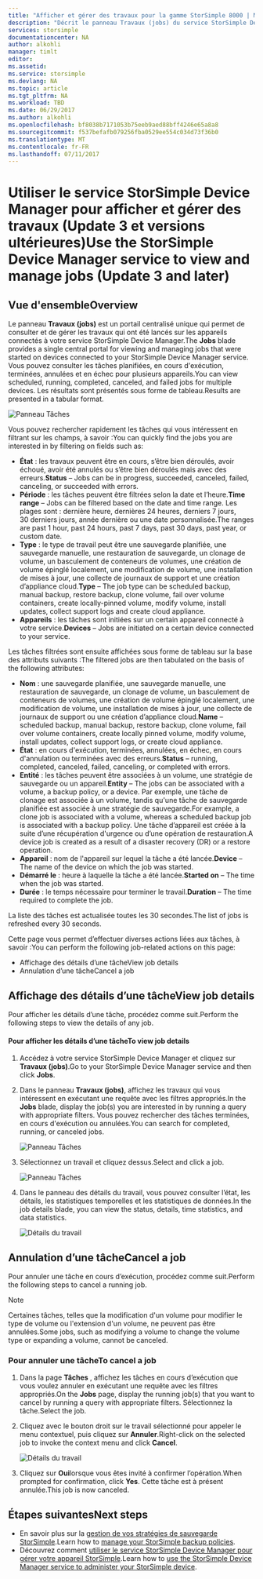 ```yaml
---
title: "Afficher et gérer des travaux pour la gamme StorSimple 8000 | Microsoft Docs"
description: "Décrit le panneau Travaux (jobs) du service StorSimple Device Manager et explique comment l’utiliser pour effectuer le suivi des travaux de sauvegarde planifiée, actuelle et récente."
services: storsimple
documentationcenter: NA
author: alkohli
manager: timlt
editor: 
ms.assetid: 
ms.service: storsimple
ms.devlang: NA
ms.topic: article
ms.tgt_pltfrm: NA
ms.workload: TBD
ms.date: 06/29/2017
ms.author: alkohli
ms.openlocfilehash: bf8038b7171053b75eeb9aed88bff4246e65a8a8
ms.sourcegitcommit: f537befafb079256fba0529ee554c034d73f36b0
ms.translationtype: MT
ms.contentlocale: fr-FR
ms.lasthandoff: 07/11/2017
---
```

# <a name="use-the-storsimple-device-manager-service-to-view-and-manage-jobs-update-3-and-later"></a><span data-ttu-id="687ac-103">Utiliser le service StorSimple Device Manager pour afficher et gérer des travaux (Update 3 et versions ultérieures)</span><span class="sxs-lookup"><span data-stu-id="687ac-103">Use the StorSimple Device Manager service to view and manage jobs (Update 3 and later)</span></span>

## <a name="overview"></a><span data-ttu-id="687ac-104">Vue d'ensemble</span><span class="sxs-lookup"><span data-stu-id="687ac-104">Overview</span></span>
<span data-ttu-id="687ac-105">Le panneau **Travaux (jobs)** est un portail centralisé unique qui permet de consulter et de gérer les travaux qui ont été lancés sur les appareils connectés à votre service StorSimple Device Manager.</span><span class="sxs-lookup"><span data-stu-id="687ac-105">The **Jobs** blade provides a single central portal for viewing and managing jobs that were started on devices connected to your StorSimple Device Manager service.</span></span> <span data-ttu-id="687ac-106">Vous pouvez consulter les tâches planifiées, en cours d'exécution, terminées, annulées et en échec pour plusieurs appareils.</span><span class="sxs-lookup"><span data-stu-id="687ac-106">You can view scheduled, running, completed, canceled, and failed jobs for multiple devices.</span></span> <span data-ttu-id="687ac-107">Les résultats sont présentés sous forme de tableau.</span><span class="sxs-lookup"><span data-stu-id="687ac-107">Results are presented in a tabular format.</span></span>

![Panneau Tâches](./media/storsimple-8000-manage-jobs-u2/jobs1.png)

<span data-ttu-id="687ac-109">Vous pouvez rechercher rapidement les tâches qui vous intéressent en filtrant sur les champs, à savoir :</span><span class="sxs-lookup"><span data-stu-id="687ac-109">You can quickly find the jobs you are interested in by filtering on fields such as:</span></span>

* <span data-ttu-id="687ac-110">**État** : les travaux peuvent être en cours, s’être bien déroulés, avoir échoué, avoir été annulés ou s’être bien déroulés mais avec des erreurs.</span><span class="sxs-lookup"><span data-stu-id="687ac-110">**Status** – Jobs can be in progress, succeeded, canceled, failed, canceling, or succeeded with errors.</span></span>
* <span data-ttu-id="687ac-111">**Période** : les tâches peuvent être filtrées selon la date et l’heure.</span><span class="sxs-lookup"><span data-stu-id="687ac-111">**Time range** – Jobs can be filtered based on the date and time range.</span></span> <span data-ttu-id="687ac-112">Les plages sont : dernière heure, dernières 24 heures, derniers 7 jours, 30 derniers jours, année dernière ou une date personnalisée.</span><span class="sxs-lookup"><span data-stu-id="687ac-112">The ranges are past 1 hour, past 24 hours, past 7 days, past 30 days, past year, or custom date.</span></span>
* <span data-ttu-id="687ac-113">**Type** : le type de travail peut être une sauvegarde planifiée, une sauvegarde manuelle, une restauration de sauvegarde, un clonage de volume, un basculement de conteneurs de volumes, une création de volume épinglé localement, une modification de volume, une installation de mises à jour, une collecte de journaux de support et une création d’appliance cloud.</span><span class="sxs-lookup"><span data-stu-id="687ac-113">**Type** – The job type can be scheduled backup, manual backup, restore backup, clone volume, fail over volume containers, create locally-pinned volume, modify volume, install updates, collect support logs and create cloud appliance.</span></span>
* <span data-ttu-id="687ac-114">**Appareils** : les tâches sont initiées sur un certain appareil connecté à votre service.</span><span class="sxs-lookup"><span data-stu-id="687ac-114">**Devices** – Jobs are initiated on a certain device connected to your service.</span></span>
  
<span data-ttu-id="687ac-115">Les tâches filtrées sont ensuite affichées sous forme de tableau sur la base des attributs suivants :</span><span class="sxs-lookup"><span data-stu-id="687ac-115">The filtered jobs are then tabulated on the basis of the following attributes:</span></span>
  
* <span data-ttu-id="687ac-116">**Nom** : une sauvegarde planifiée, une sauvegarde manuelle, une restauration de sauvegarde, un clonage de volume, un basculement de conteneurs de volumes, une création de volume épinglé localement, une modification de volume, une installation de mises à jour, une collecte de journaux de support ou une création d’appliance cloud.</span><span class="sxs-lookup"><span data-stu-id="687ac-116">**Name** – scheduled backup, manual backup, restore backup, clone volume, fail over volume containers, create locally pinned volume, modify volume, install updates, collect support logs, or create cloud appliance.</span></span>
* <span data-ttu-id="687ac-117">**État** : en cours d'exécution, terminées, annulées, en échec, en cours d'annulation ou terminées avec des erreurs.</span><span class="sxs-lookup"><span data-stu-id="687ac-117">**Status** – running, completed, canceled, failed, canceling, or completed with errors.</span></span>
* <span data-ttu-id="687ac-118">**Entité** : les tâches peuvent être associées à un volume, une stratégie de sauvegarde ou un appareil.</span><span class="sxs-lookup"><span data-stu-id="687ac-118">**Entity** – The jobs can be associated with a volume, a backup policy, or a device.</span></span> <span data-ttu-id="687ac-119">Par exemple, une tâche de clonage est associée à un volume, tandis qu'une tâche de sauvegarde planifiée est associée à une stratégie de sauvegarde.</span><span class="sxs-lookup"><span data-stu-id="687ac-119">For example, a clone job is associated with a volume, whereas a scheduled backup job is associated with a backup policy.</span></span> <span data-ttu-id="687ac-120">Une tâche d’appareil est créée à la suite d’une récupération d'urgence ou d’une opération de restauration.</span><span class="sxs-lookup"><span data-stu-id="687ac-120">A device job is created as a result of a disaster recovery (DR) or a restore operation.</span></span>
* <span data-ttu-id="687ac-121">**Appareil** : nom de l'appareil sur lequel la tâche a été lancée.</span><span class="sxs-lookup"><span data-stu-id="687ac-121">**Device** – The name of the device on which the job was started.</span></span>
* <span data-ttu-id="687ac-122">**Démarré le** : heure à laquelle la tâche a été lancée.</span><span class="sxs-lookup"><span data-stu-id="687ac-122">**Started on** – The time when the job was started.</span></span>
* <span data-ttu-id="687ac-123">**Durée** : le temps nécessaire pour terminer le travail.</span><span class="sxs-lookup"><span data-stu-id="687ac-123">**Duration** – The time required to complete the job.</span></span>

<span data-ttu-id="687ac-124">La liste des tâches est actualisée toutes les 30 secondes.</span><span class="sxs-lookup"><span data-stu-id="687ac-124">The list of jobs is refreshed every 30 seconds.</span></span>

<span data-ttu-id="687ac-125">Cette page vous permet d’effectuer diverses actions liées aux tâches, à savoir :</span><span class="sxs-lookup"><span data-stu-id="687ac-125">You can perform the following job-related actions on this page:</span></span>

* <span data-ttu-id="687ac-126">Affichage des détails d’une tâche</span><span class="sxs-lookup"><span data-stu-id="687ac-126">View job details</span></span>
* <span data-ttu-id="687ac-127">Annulation d’une tâche</span><span class="sxs-lookup"><span data-stu-id="687ac-127">Cancel a job</span></span>

## <a name="view-job-details"></a><span data-ttu-id="687ac-128">Affichage des détails d’une tâche</span><span class="sxs-lookup"><span data-stu-id="687ac-128">View job details</span></span>
<span data-ttu-id="687ac-129">Pour afficher les détails d’une tâche, procédez comme suit.</span><span class="sxs-lookup"><span data-stu-id="687ac-129">Perform the following steps to view the details of any job.</span></span>

#### <a name="to-view-job-details"></a><span data-ttu-id="687ac-130">Pour afficher les détails d’une tâche</span><span class="sxs-lookup"><span data-stu-id="687ac-130">To view job details</span></span>
1. <span data-ttu-id="687ac-131">Accédez à votre service StorSimple Device Manager et cliquez sur **Travaux (jobs)**.</span><span class="sxs-lookup"><span data-stu-id="687ac-131">Go to your StorSimple Device Manager service and then click **Jobs**.</span></span>

2. <span data-ttu-id="687ac-132">Dans le panneau **Travaux (jobs)**, affichez les travaux qui vous intéressent en exécutant une requête avec les filtres appropriés.</span><span class="sxs-lookup"><span data-stu-id="687ac-132">In the **Jobs** blade, display the job(s) you are interested in by running a query with appropriate filters.</span></span> <span data-ttu-id="687ac-133">Vous pouvez rechercher des tâches terminées, en cours d'exécution ou annulées.</span><span class="sxs-lookup"><span data-stu-id="687ac-133">You can search for completed, running, or canceled jobs.</span></span>

    ![Panneau Tâches](./media/storsimple-8000-manage-jobs-u2/jobs1.png)

2. <span data-ttu-id="687ac-135">Sélectionnez un travail et cliquez dessus.</span><span class="sxs-lookup"><span data-stu-id="687ac-135">Select and click a job.</span></span>

    ![Panneau Tâches](./media/storsimple-8000-manage-jobs-u2/jobs3.png)

3. <span data-ttu-id="687ac-137">Dans le panneau des détails du travail, vous pouvez consulter l’état, les détails, les statistiques temporelles et les statistiques de données.</span><span class="sxs-lookup"><span data-stu-id="687ac-137">In the job details blade, you can view the status, details, time statistics, and data statistics.</span></span>
   
    ![Détails du travail](./media/storsimple-8000-manage-jobs-u2/jobs4.png)

## <a name="cancel-a-job"></a><span data-ttu-id="687ac-139">Annulation d’une tâche</span><span class="sxs-lookup"><span data-stu-id="687ac-139">Cancel a job</span></span>
<span data-ttu-id="687ac-140">Pour annuler une tâche en cours d’exécution, procédez comme suit.</span><span class="sxs-lookup"><span data-stu-id="687ac-140">Perform the following steps to cancel a running job.</span></span>

> [!NOTE]
> <span data-ttu-id="687ac-141">Certaines tâches, telles que la modification d'un volume pour modifier le type de volume ou l'extension d'un volume, ne peuvent pas être annulées.</span><span class="sxs-lookup"><span data-stu-id="687ac-141">Some jobs, such as modifying a volume to change the volume type or expanding a volume, cannot be canceled.</span></span>


### <a name="to-cancel-a-job"></a><span data-ttu-id="687ac-142">Pour annuler une tâche</span><span class="sxs-lookup"><span data-stu-id="687ac-142">To cancel a job</span></span>
1. <span data-ttu-id="687ac-143">Dans la page **Tâches** , affichez les tâches en cours d’exécution que vous voulez annuler en exécutant une requête avec les filtres appropriés.</span><span class="sxs-lookup"><span data-stu-id="687ac-143">On the **Jobs** page, display the running job(s) that you want to cancel by running a query with appropriate filters.</span></span> <span data-ttu-id="687ac-144">Sélectionnez la tâche.</span><span class="sxs-lookup"><span data-stu-id="687ac-144">Select the job.</span></span>

2. <span data-ttu-id="687ac-145">Cliquez avec le bouton droit sur le travail sélectionné pour appeler le menu contextuel, puis cliquez sur **Annuler**.</span><span class="sxs-lookup"><span data-stu-id="687ac-145">Right-click on the selected job to invoke the context menu and click **Cancel**.</span></span>

    ![Détails du travail](./media/storsimple-8000-manage-jobs-u2/jobs2.png)

3. <span data-ttu-id="687ac-147">Cliquez sur **Oui**lorsque vous êtes invité à confirmer l’opération.</span><span class="sxs-lookup"><span data-stu-id="687ac-147">When prompted for confirmation, click **Yes**.</span></span> <span data-ttu-id="687ac-148">Cette tâche est à présent annulée.</span><span class="sxs-lookup"><span data-stu-id="687ac-148">This job is now canceled.</span></span>

## <a name="next-steps"></a><span data-ttu-id="687ac-149">Étapes suivantes</span><span class="sxs-lookup"><span data-stu-id="687ac-149">Next steps</span></span>
* <span data-ttu-id="687ac-150">En savoir plus sur la [gestion de vos stratégies de sauvegarde StorSimple](storsimple-8000-manage-backup-policies-u2.md).</span><span class="sxs-lookup"><span data-stu-id="687ac-150">Learn how to [manage your StorSimple backup policies](storsimple-8000-manage-backup-policies-u2.md).</span></span>
* <span data-ttu-id="687ac-151">Découvrez comment [utiliser le service StorSimple Device Manager pour gérer votre appareil StorSimple](storsimple-8000-manager-service-administration.md).</span><span class="sxs-lookup"><span data-stu-id="687ac-151">Learn how to [use the StorSimple Device Manager service to administer your StorSimple device](storsimple-8000-manager-service-administration.md).</span></span>

